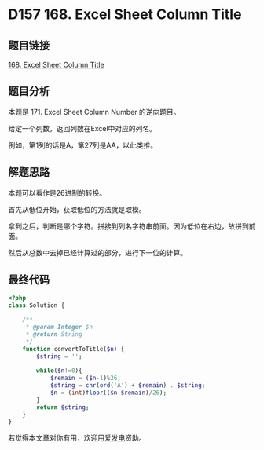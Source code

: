 # D157 168. Excel Sheet Column Title

## 题目链接

[168. Excel Sheet Column Title](https://leetcode.com/problems/excel-sheet-column-title/)

## 题目分析

本题是 171. Excel Sheet Column Number 的逆向题目。

给定一个列数，返回列数在Excel中对应的列名。

 例如，第1列的话是A，第27列是AA，以此类推。

## 解题思路

本题可以看作是26进制的转换。

首先从低位开始，获取低位的方法就是取模。

拿到之后，判断是哪个字符。拼接到列名字符串前面。因为低位在右边，故拼到前面。

然后从总数中去掉已经计算过的部分，进行下一位的计算。

## 最终代码

```php
<?php
class Solution {

    /**
     * @param Integer $n
     * @return String
     */
    function convertToTitle($n) {
        $string = '';
        
        while($n!=0){
            $remain = ($n-1)%26;
            $string = chr(ord('A') + $remain) . $string;
            $n = (int)floor(($n-$remain)/26);
        }
        return $string;
    }
}
```

若觉得本文章对你有用，欢迎用[爱发电](https://afdian.net/@skys215)资助。

